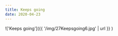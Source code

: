 ```yaml
---
title: Keeps going
date: 2020-04-23
---
```


!['Keeps going']({{ '/img/27Keepsgoing6.jpg' | url }} )
<br>
